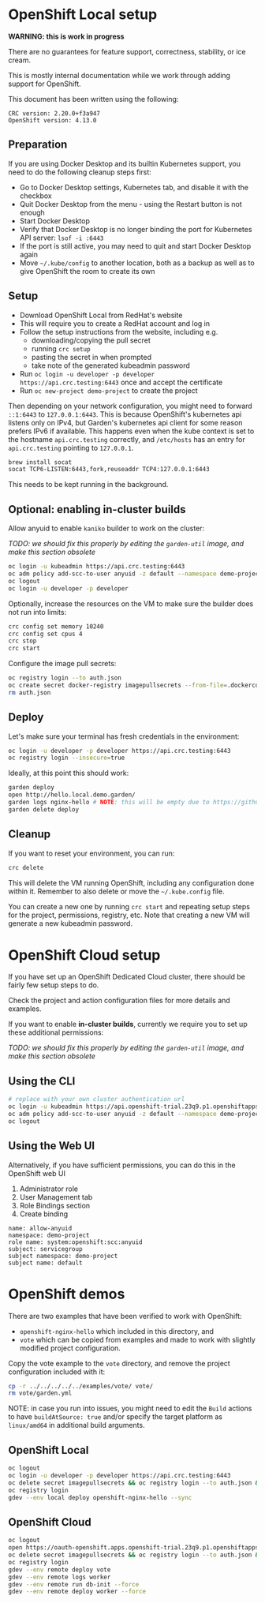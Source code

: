 # OpenShift Local setup

**WARNING: this is work in progress**

There are no guarantees for feature support, correctness, stability, or ice cream.

This is mostly internal documentation while we work through adding support for OpenShift.

This document has been written using the following:

```
CRC version: 2.20.0+f3a947
OpenShift version: 4.13.0
```

## Preparation

If you are using Docker Desktop and its builtin Kubernetes support, you need to do the following cleanup steps first:

- Go to Docker Desktop settings, Kubernetes tab, and disable it with the checkbox
- Quit Docker Desktop from the menu - using the Restart button is not enough
- Start Docker Desktop
- Verify that Docker Desktop is no longer binding the port for Kubernetes API server: `lsof -i :6443`
- If the port is still active, you may need to quit and start Docker Desktop again
- Move `~/.kube/config` to another location, both as a backup as well as to give OpenShift the room to create its own

## Setup

- Download OpenShift Local from RedHat's website
- This will require you to create a RedHat account and log in
- Follow the setup instructions from the website, including e.g.
  - downloading/copying the pull secret
  - running `crc setup`
  - pasting the secret in when prompted
  - take note of the generated kubeadmin password
- Run `oc login -u developer -p developer https://api.crc.testing:6443` once and accept the certificate
- Run `oc new-project demo-project` to create the project

Then depending on your network configuration, you might need to forward `::1:6443` to `127.0.0.1:6443`. This is because OpenShift's kubernetes api listens only on IPv4, but Garden's kubernetes api client for some reason prefers IPv6 if available. This happens even when the kube context is set to the hostname `api.crc.testing` correctly, and `/etc/hosts` has an entry for `api.crc.testing` pointing to `127.0.0.1`.

```bash
brew install socat
socat TCP6-LISTEN:6443,fork,reuseaddr TCP4:127.0.0.1:6443
```

This needs to be kept running in the background.

## Optional: enabling in-cluster builds

Allow anyuid to enable `kaniko` builder to work on the cluster:

_TODO: we should fix this properly by editing the `garden-util` image, and make this section obsolete_

```bash
oc login -u kubeadmin https://api.crc.testing:6443
oc adm policy add-scc-to-user anyuid -z default --namespace demo-project
oc logout
oc login -u developer -p developer
```

Optionally, increase the resources on the VM to make sure the builder does not run into limits:

```bash
crc config set memory 10240
crc config set cpus 4
crc stop
crc start
```

Configure the image pull secrets:

```bash
oc registry login --to auth.json
oc create secret docker-registry imagepullsecrets --from-file=.dockerconfigjson=auth.json
rm auth.json
```

## Deploy

Let's make sure your terminal has fresh credentials in the environment:

```bash
oc login -u developer -p developer https://api.crc.testing:6443
oc registry login --insecure=true
```

Ideally, at this point this should work:

```bash
garden deploy
open http://hello.local.demo.garden/
garden logs nginx-hello # NOTE: this will be empty due to https://github.com/sclorg/nginx-container/issues/94
garden delete deploy
```

## Cleanup

If you want to reset your environment, you can run:

```bash
crc delete
```

This will delete the VM running OpenShift, including any configuration done within it. Remember to also delete or move the `~/.kube.config` file.

You can create a new one by running `crc start` and repeating setup steps for the project, permissions, registry, etc.
Note that creating a new VM will generate a new kubeadmin password.

# OpenShift Cloud setup

If you have set up an OpenShift Dedicated Cloud cluster, there should be fairly few setup steps to do.

Check the project and action configuration files for more details and examples.

If you want to enable **in-cluster builds**, currently we require you to set up these additional permissions:

_TODO: we should fix this properly by editing the `garden-util` image, and make this section obsolete_

## Using the CLI

```bash
# replace with your own cluster authentication url
oc login -u kubeadmin https://api.openshift-trial.23q9.p1.openshiftapps.com:6443
oc adm policy add-scc-to-user anyuid -z default --namespace demo-project
oc logout
```

## Using the Web UI

Alternatively, if you have sufficient permissions, you can do this in the OpenShift web UI

1. Administrator role
2. User Management tab
3. Role Bindings section
4. Create binding

```
name: allow-anyuid
namespace: demo-project
role name: system:openshift:scc:anyuid
subject: servicegroup
subject namespace: demo-project
subject name: default
```

# OpenShift demos

There are two examples that have been verified to work with OpenShift:

- `openshift-nginx-hello` which included in this directory, and
- `vote` which can be copied from examples and made to work with slightly modified project configuration.

Copy the vote example to the `vote` directory, and remove the project configuration included with it:

```bash
cp -r ../../../../../examples/vote/ vote/
rm vote/garden.yml
```

NOTE: in case you run into issues, you might need to edit the `Build` actions to have `buildAtSource: true` and/or specify the target platform as `linux/amd64` in additional build arguments.

## OpenShift Local

```bash
oc logout
oc login -u developer -p developer https://api.crc.testing:6443
oc delete secret imagepullsecrets && oc registry login --to auth.json && oc create secret docker-registry imagepullsecrets --from-file=.dockerconfigjson=auth.json && rm auth.json
oc registry login
gdev --env local deploy openshift-nginx-hello --sync
```

## OpenShift Cloud

```bash
oc logout
open https://oauth-openshift.apps.openshift-trial.23q9.p1.openshiftapps.com/oauth/token/request
oc delete secret imagepullsecrets && oc registry login --to auth.json && oc create secret docker-registry imagepullsecrets --from-file=.dockerconfigjson=auth.json && rm auth.json
oc registry login
gdev --env remote deploy vote
gdev --env remote logs worker
gdev --env remote run db-init --force
gdev --env remote deploy worker --force
```
